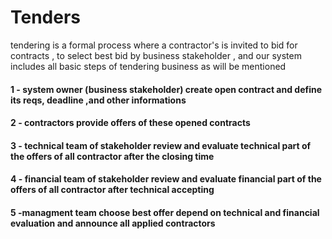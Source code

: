 # Tenders  
<p>tendering is a formal process where a contractor's is invited to bid for contracts ,
  to select best bid by business stakeholder , 
and our system includes all basic steps of tendering business as will be mentioned 

  <h4>1 - system owner (business stakeholder) create open contract and define its reqs, deadline ,and other informations  </h4>
  <h4>2 - contractors provide offers of these opened contracts  </h4>
  <h4>3 - technical team of stakeholder review and evaluate technical part of the offers of all contractor after the closing time   </h4>
  <h4>4 - financial team of stakeholder review and  evaluate  financial part of the offers of all contractor after technical accepting </h4>
  <h4>5 -managment team choose best offer depend on technical and financial evaluation and announce all applied contractors  </h4>

  



